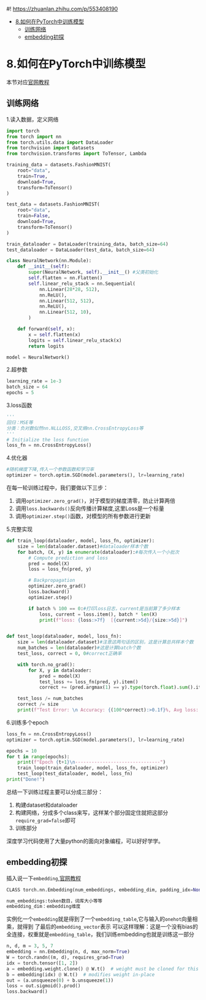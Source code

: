 #! https://zhuanlan.zhihu.com/p/553408190
- [8.如何在PyTorch中训练模型](#8如何在pytorch中训练模型)
  - [训练网络](#训练网络)
  - [embedding初探](#embedding初探)
# 8.如何在PyTorch中训练模型
本节对应[官网教程](https://pytorch.org/tutorials/beginner/basics/optimization_tutorial.html)

## 训练网络
1.读入数据，定义网络
```python
import torch
from torch import nn
from torch.utils.data import DataLoader
from torchvision import datasets
from torchvision.transforms import ToTensor, Lambda

training_data = datasets.FashionMNIST(
    root="data",
    train=True,
    download=True,
    transform=ToTensor()
)

test_data = datasets.FashionMNIST(
    root="data",
    train=False,
    download=True,
    transform=ToTensor()
)

train_dataloader = DataLoader(training_data, batch_size=64)
test_dataloader = DataLoader(test_data, batch_size=64)

class NeuralNetwork(nn.Module):
    def __init__(self):
        super(NeuralNetwork, self).__init__() #父类初始化
        self.flatten = nn.Flatten()
        self.linear_relu_stack = nn.Sequential(
            nn.Linear(28*28, 512),
            nn.ReLU(),
            nn.Linear(512, 512),
            nn.ReLU(),
            nn.Linear(512, 10),
        )

    def forward(self, x):
        x = self.flatten(x)
        logits = self.linear_relu_stack(x)
        return logits

model = NeuralNetwork()
```

2.超参数
```python
learning_rate = 1e-3
batch_size = 64
epochs = 5
```

3.loss函数
```python
'''
回归：MSE等
分类：负对数似然nn.NLLLOSS,交叉熵nn.CrossEntropyLoss等
'''
# Initialize the loss function
loss_fn = nn.CrossEntropyLoss()
```

4.优化器
```python
#随机梯度下降,传入一个参数函数和学习率
optimizer = torch.optim.SGD(model.parameters(), lr=learning_rate)
```
在每一轮训练过程中，我们要做以下三步：
1. 调用`optimizer.zero_grad()`，对于模型的梯度清零，防止计算两倍
2. 调用`loss.backwards()`反向传播计算梯度,这里Loss是一个标量
3. 调用`optimizer.step()`函数，对模型的所有参数进行更新


5.完整实现
```python
def train_loop(dataloader, model, loss_fn, optimizer):
    size = len(dataloader.dataset)#dataloader样本个数
    for batch, (X, y) in enumerate(dataloader):#每次传入一个小批次
        # Compute prediction and loss
        pred = model(X)
        loss = loss_fn(pred, y)

        # Backpropagation
        optimizer.zero_grad()
        loss.backward()
        optimizer.step()

        if batch % 100 == 0:#打印loss日志，current是当前算了多少样本
            loss, current = loss.item(), batch * len(X)
            print(f"loss: {loss:>7f}  [{current:>5d}/{size:>5d}]")


def test_loop(dataloader, model, loss_fn):
    size = len(dataloader.dataset)#注意这两句话的区别，这是计算总共样本个数
    num_batches = len(dataloader)#这是计算batch个数
    test_loss, correct = 0, 0#correct正确率

    with torch.no_grad():
        for X, y in dataloader:
            pred = model(X)
            test_loss += loss_fn(pred, y).item()
            correct += (pred.argmax(1) == y).type(torch.float).sum().item()#argmax计算类别

    test_loss /= num_batches
    correct /= size
    print(f"Test Error: \n Accuracy: {(100*correct):>0.1f}%, Avg loss: {test_loss:>8f} \n")
```

6.训练多个epoch
```python
loss_fn = nn.CrossEntropyLoss()
optimizer = torch.optim.SGD(model.parameters(), lr=learning_rate)

epochs = 10
for t in range(epochs):
    print(f"Epoch {t+1}\n-------------------------------")
    train_loop(train_dataloader, model, loss_fn, optimizer)
    test_loop(test_dataloader, model, loss_fn)
print("Done!")
```

总结一下训练过程主要可以分成三部分：
1. 构建dataset和dataloader
2. 构建网络，分成多个class来写，这样某个部分固定住就把这部分`require_grad=false`即可
3. 训练部分

深度学习代码使用了大量python的面向对象编程，可以好好学学。

## embedding初探
插入说一下`embedding`,[官网教程](https://pytorch.org/docs/stable/generated/torch.nn.Embedding.html#torch.nn.Embedding)

```python
CLASS torch.nn.Embedding(num_embeddings, embedding_dim, padding_idx=None, max_norm=None, norm_type=2.0, scale_grad_by_freq=False, sparse=False, _weight=None, device=None, dtype=None)

num_embeddings:token数目，词库大小等等
embedding_dim：embedding维度
```
实例化一个`embedding`就是得到了一个`embedding_table`,它与输入的`onehot`向量相乘，就得到
了最后的`embedding_vector`表示
可以这样理解：这是一个没有bias的全连接，权重就是`embedding_table`，我们训练embedding也就是训练这一部分
```python
n, d, m = 3, 5, 7
embedding = nn.Embedding(n, d, max_norm=True)
W = torch.randn((m, d), requires_grad=True)
idx = torch.tensor([1, 2])
a = embedding.weight.clone() @ W.t()  # weight must be cloned for this to be differentiable
b = embedding(idx) @ W.t()  # modifies weight in-place
out = (a.unsqueeze(0) + b.unsqueeze(1))
loss = out.sigmoid().prod()
loss.backward()
```
